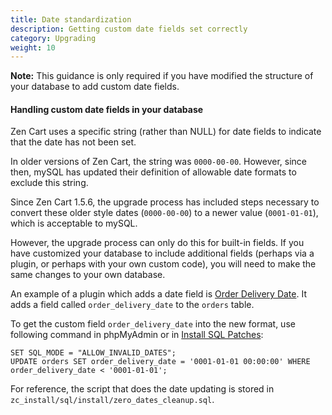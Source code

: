 ```yaml
---
title: Date standardization 
description: Getting custom date fields set correctly 
category: Upgrading
weight: 10
---
```


**Note:** This guidance is only required if you have modified the structure
of your database to add custom date fields.  

#### Handling custom date fields in your database 
Zen Cart uses a specific string (rather than NULL) for date fields to indicate that the date has not been set. 

In older versions of Zen Cart, the string was `0000-00-00`.  However, since then, mySQL has updated their definition of allowable date formats to exclude this string.  

Since Zen Cart 1.5.6, the upgrade process has included steps necessary to convert these older style dates (`0000-00-00`) to a newer value (`0001-01-01`), which is acceptable to mySQL. 

However, the upgrade process can only do this for built-in fields.  If you have customized your database to include additional fields (perhaps via a plugin, or perhaps with your own custom code), you will need to make the same changes to your own database. 

An example of a plugin which adds a date field is [Order Delivery Date](https://www.zen-cart.com/downloads.php?do=file&id=683).  It adds a field called `order_delivery_date` to the `orders` table. 

To get the custom field `order_delivery_date` into the new format, use following command in phpMyAdmin or in [Install SQL Patches](/user/admin_pages/tools/install_sql_patches/): 

```
SET SQL_MODE = "ALLOW_INVALID_DATES";
UPDATE orders SET order_delivery_date = '0001-01-01 00:00:00' WHERE order_delivery_date < '0001-01-01';
```

For reference, the script that does the date updating is stored in `zc_install/sql/install/zero_dates_cleanup.sql`.

